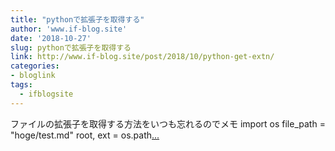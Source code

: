 ```yaml
---
title: "pythonで拡張子を取得する"
author: 'www.if-blog.site'
date: '2018-10-27'
slug: pythonで拡張子を取得する
link: http://www.if-blog.site/post/2018/10/python-get-extn/
categories:
- bloglink
tags:
  - ifblogsite
---
```


ファイルの拡張子を取得する方法をいつも忘れるのでメモ import os file_path = "hoge/test.md" root, ext = os.path[... <i class="fas fa-external-link-alt"></i>](http://www.if-blog.site/post/2018/10/python-get-extn/)

